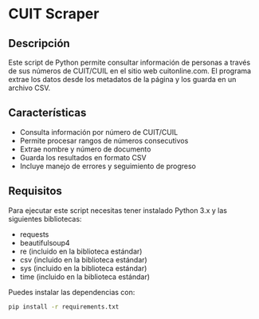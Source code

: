 # CUIT Scraper

## Descripción
Este script de Python permite consultar información de personas a través de sus números de CUIT/CUIL en el sitio web cuitonline.com. El programa extrae los datos desde los metadatos de la página y los guarda en un archivo CSV.

## Características
- Consulta información por número de CUIT/CUIL
- Permite procesar rangos de números consecutivos
- Extrae nombre y número de documento
- Guarda los resultados en formato CSV
- Incluye manejo de errores y seguimiento de progreso

## Requisitos
Para ejecutar este script necesitas tener instalado Python 3.x y las siguientes bibliotecas:
- requests
- beautifulsoup4
- re (incluido en la biblioteca estándar)
- csv (incluido en la biblioteca estándar)
- sys (incluido en la biblioteca estándar)
- time (incluido en la biblioteca estándar)

Puedes instalar las dependencias con:
```bash
pip install -r requirements.txt